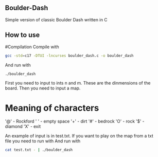 ## Boulder-Dash
Simple version of classic Boulder Dash written in C

## How to use
#Compilation
Compile with 
``` sh
gcc -std=c17 -DTUI -lncurses boulder_dash.c -o boulder_dash
```
And run with
``` sh
./boulder_dash
```
First you need to input to ints n and m. These are the dinmensions of the board.
Then you need to input a map. 

# Meaning of characters
'@' - Rockford
' ' - empty space
'+' - dirt
'#' - bedrock
'O' - rock
'$' - diamond
'X' - exit

An example of input is in test.txt.
If you want to play on the map from a txt file you need to run with
And run with
``` sh
cat test.txt - | ./boulder_dash 
```

